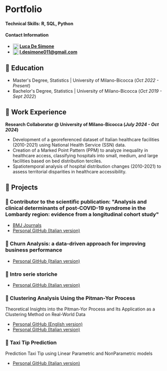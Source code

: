# Portfolio

#### Technical Skills: R, SQL, Python
#### Contact Information  

- **<img src="https://upload.wikimedia.org/wikipedia/commons/thumb/8/81/LinkedIn_icon.svg/1024px-LinkedIn_icon.svg.png" alt="LinkedIn" style="width:18px; vertical-align:text-top;">
[Luca De Simone](https://www.linkedin.com/in/luca-de-simone-77b461273/)**
- **<img src="https://upload.wikimedia.org/wikipedia/commons/thumb/7/7e/Gmail_icon_%282020%29.svg/2560px-Gmail_icon_%282020%29.svg.png" alt="Email" style="width:18px; vertical-align:text-top;"> 
[l.desimone011@gmail.com](mailto:l.desimone011@gmail.com)**

       
## 📌 Education 		       		
- Master's Degree, Statistics	| University of Milano-Bicocca (_Oct 2022 - Present_)	 			        		
- Bachelor's Degree, Statistics | University of Milano-Bicocca (_Oct 2019 - Sept 2022_)


## 📌 Work Experience
**Research Collaborator @ University of Milano-Bicocca (_July 2024 - Oct 2024_)**
- Development of a georeferenced dataset of Italian healthcare facilities (2010-2021) using National Health Service (SSN) data.
- Creation of a Marked Point Pattern (PPM) to analyze inequality in healthcare access, classifying hospitals into small, medium, and large facilities based on bed distribution terciles.
- Spatiotemporal analysis of hospital distribution changes (2010-2021) to assess territorial disparities in healthcare accessibility.


## 📌 Projects

### 📄 Contributor to the scientific publication: "Analysis and clinical determinants of post-COVID-19 syndrome in the Lombardy region: evidence from a longitudinal cohort study"
- [BMJ Journals](https://bmjopen.bmj.com/content/14/2/e075185)  
- [Personal GitHub (Italian version)](https://lucadesimonegit.github.io/portfolio/SelfSelectionRegressionLongCovid_ITA.pdf)


### 📄 Churn Analysis: a data-driven approach for improving business performance

- [Personal GitHub (Italian version)](https://lucadesimonegit.github.io/portfolio/ChurnAnalysis_ITA.pdf)


### 📄 Intro serie storiche
- [Personal GitHub (Italian version)](https://lucadesimonegit.github.io/portfolio/PitmanYorProcessAnalysis_ITA.pdf)


### 📄 Clustering Analysis Using the Pitman-Yor Process  
Theoretical Insights into the Pitman-Yor Process and Its Application as a Clustering Method on Real-World Data
- [Personal GitHub (English version)](https://lucadesimonegit.github.io/portfolio/PitmanYorProcessAnalysis_ENG.pdf)
- [Personal GitHub (Italian version)](https://lucadesimonegit.github.io/portfolio/PitmanYorProcessAnalysis_ITA.pdf)

### 📄 Taxi Tip Prediction   
Prediction Taxi Tip using Linear Parametric and NonParametric models
- [Personal GitHub (Italian version)](https://lucadesimonegit.github.io/portfolio/TaxiTipPrediction_ITA.pdf)



  
